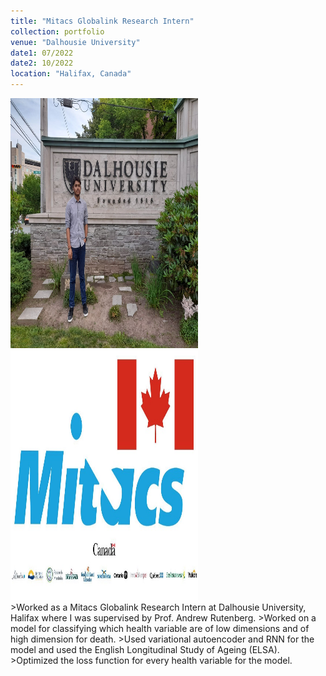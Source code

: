 ```yaml
---
title: "Mitacs Globalink Research Intern"
collection: portfolio
venue: "Dalhousie University"
date1: 07/2022
date2: 10/2022
location: "Halifax, Canada"
---
```

<img src='/images/Dal.jpg' width=300 height=400>
<img src='/images/Mitacs.jpeg' width=300 height=400><br/>
>Worked as a Mitacs Globalink Research Intern at Dalhousie University, Halifax where I was supervised by Prof. Andrew Rutenberg.    
>Worked on a model for classifying which health variable are of low dimensions and of high dimension for death.    
>Used variational autoencoder and RNN for the model and used the English Longitudinal Study of Ageing (ELSA).    
>Optimized the loss function for every health variable for the model.    
<!--         >The prediction results were positive and now working on the paper for the same. -->    
